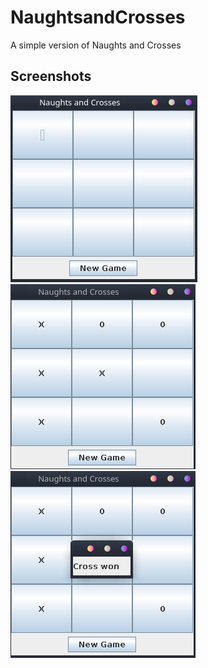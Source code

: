 # NaughtsandCrosses

A simple version of Naughts and Crosses

## Screenshots

![EmptyGame](screenshots/1.png)
![CompleteGame](screenshots/2.png)
![CrossWin](screenshots/3.png)
